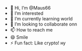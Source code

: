 - 👋 Hi, I’m @Maus66
- 👀 I’m interested 
- 🌱 I’m currently learning world
- 💞️ I’m looking to collaborate onn
- 📫 How to reach me 
- 😄 Smile
- ⚡ Fun fact: Like crypto! ну

<!---
Maus66/Maus66 is a ✨ special ✨ repository because its `README.md` (this file) appears on your GitHub profile.
You can click the Preview link to take a look at your changes.
--->
